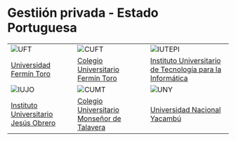 # Gestiión privada - Estado Portuguesa

| | | |
|---|---|---|
| ![UFT](/images/universidades/uft.png) | ![CUFT](/images/universidades/cuft.png) | ![IUTEPI](/images/universidades/iutepi.png) |
| [Universidad Fermín Toro](/docs/portuguesa/universidades/uft) | [Colegio Universitario Fermín Toro](/docs/portuguesa/universidades/cuft) | [Instituto Universitario de Tecnología para la Informática ](/docs/portuguesa/universidades/iutepi) |
| ![IUJO](/images/universidades/iujo.png) | ![CUMT](/images/universidades/cumt.png) | ![UNY](/images/universidades/uny.png) |
| [Instituto Universitario Jesús Obrero](/docs/portuguesa/universidades/iujo) | [Colegio Universitario Monseñor de Talavera](/docs/portuguesa/universidades/cumt) | [Universidad Nacional Yacambú](/docs/portuguesa/universidades/uny) |

